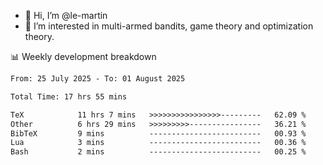 - 👋 Hi, I’m @le-martin
- 👀 I’m interested in multi-armed bandits, game theory and optimization theory.
<!---- 💞️ I’m looking to collaborate on ...
- 📫 How to reach me ...-->

<!---
Tutorial for using WakaTime stats in GitHub profile: https://github.com/athul/waka-readme
-->

📊 Weekly development breakdown
<!--START_SECTION:waka-->

```txt
From: 25 July 2025 - To: 01 August 2025

Total Time: 17 hrs 55 mins

TeX            11 hrs 7 mins   >>>>>>>>>>>>>>>>---------   62.09 %
Other          6 hrs 29 mins   >>>>>>>>>----------------   36.21 %
BibTeX         9 mins          -------------------------   00.93 %
Lua            3 mins          -------------------------   00.36 %
Bash           2 mins          -------------------------   00.25 %
```

<!--END_SECTION:waka-->

<!---
le-martin/le-martin is a ✨ special ✨ repository because its `README.md` (this file) appears on your GitHub profile.
You can click the Preview link to take a look at your changes.
--->

